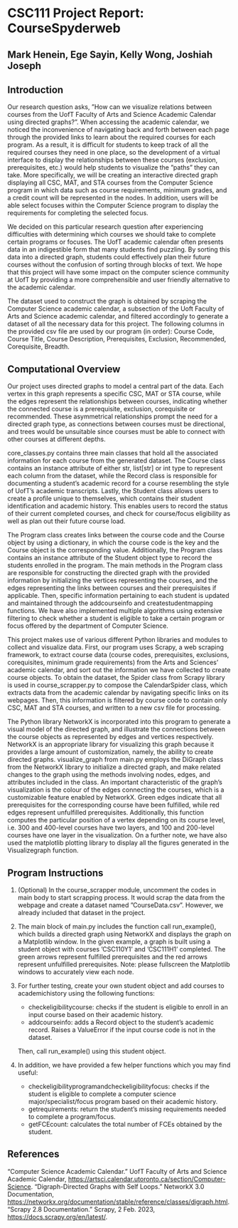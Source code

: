 # CSC111 Project Report: CourseSpyderweb

## Mark Henein, Ege Sayin, Kelly Wong, Joshiah Joseph

## Introduction

Our research question asks, ”How can we visualize relations between courses from the UofT Faculty of
Arts and Science Academic Calendar using directed graphs?”. When accessing the academic calendar, we
noticed the inconvenience of navigating back and forth between each page through the provided links to learn about
the required courses for each program. As a result, it is difficult for students to keep track of all the required
courses they need in one place, so the development of a virtual interface to display the relationships between these
courses (exclusion, prerequisites, etc.) would help students to visualize the ”paths” they can take. More specifically,
we will be creating an interactive directed graph displaying all CSC, MAT, and STA courses from the Computer Science
program in which data such as course requirements, minimum grades, and a credit count will be represented in the
nodes. In addition, users will be able select focuses within the Computer Science program to display the requirements
for completing the selected focus.

We decided on this particular research question after experiencing difficulties with determining which courses we
should take to complete certain programs or focuses. The UofT academic calendar often presents data in an indigestible 
form that many students find puzzling. By sorting this data into a directed graph, students could effectively
plan their future courses without the confusion of sorting through blocks of text. We hope that this project will have
some impact on the computer science community at UofT by providing a more comprehensible and user friendly
alternative to the academic calendar.

The dataset used to construct the graph is obtained by scraping the Computer Science academic calendar, a subsection 
of the Uoft Faculty of Arts and Science academic calendar, and filtered accordingly to generate a dataset of all
the necessary data for this project. The following columns in the provided csv file are used by our program (in order):
Course Code, Course Title, Course Description, Prerequisites, Exclusion, Recommended, Corequisite, Breadth.

## Computational Overview

Our project uses directed graphs to model a central part of the data. Each vertex in this graph represents a specific
CSC, MAT or STA course, while the edges represent the relationships between courses, indicating whether the connected 
course is a prerequisite, exclusion, corequisite or recommended. These asymmetrical relationships prompt the
need for a directed graph type, as connections between courses must be directional, and trees would be unsuitable
since courses must be able to connect with other courses at different depths.

core_classes.py contains three main classes that hold all the associated information for each course from the generated 
dataset. The Course class contains an instance attribute of either str, list[str] or int type to represent each
column from the dataset, while the Record class is responsible for documenting a student’s academic record for a
course resembling the style of UofT’s academic transcripts. Lastly, the Student class allows users to create a profile
unique to themselves, which contains their student identification and academic history. This enables users to record
the status of their current completed courses, and check for course/focus eligibility as well as plan out their future
course load.

The Program class creates links between the course code and the Course object by using a dictionary, in which
the course code is the key and the Course object is the corresponding value. Additionally, the Program class contains 
an instance attribute of the Student object type to record the students enrolled in the program. The main
methods in the Program class are responsible for constructing the directed graph with the provided information
by initializing the vertices representing the courses, and the edges representing the links between courses and their
prerequisites if applicable. Then, specific information pertaining to each student is updated and maintained through
the addcourseinfo and createstudentmapping functions. We have also implemented multiple algorithms using
extensive filtering to check whether a student is eligible to take a certain program or focus offered by the department
of Computer Science.

This project makes use of various different Python libraries and modules to collect and visualize data. First, our
program uses Scrapy, a web scraping framework, to extract course data (course codes, prerequisites, exclusions,
corequisites, minimum grade requirements) from the Arts and Sciences’ academic calendar, and sort out the information 
we have collected to create course objects. To obtain the dataset, the Spider class from Scrapy library is used in 
course_scrapper.py to compose the CalendarSpider class, which extracts data from the academic calendar by navigating 
specific links on its webpages. Then, this information is filtered by course code to contain only CSC, MAT and STA 
courses, and written to a new csv file for processing.

The Python library NetworkX is incorporated into this program to generate a visual model of the directed graph, and
illustrate the connections between the course objects as represented by edges and vertices respectively. NetworkX
is an appropriate library for visualizing this graph because it provides a large amount of customization, namely,
the ability to create directed graphs. visualize_graph from main.py employs the DiGraph class from the
NetworkX library to initialize a directed graph, and make related changes to the graph using the methods involving 
nodes, edges, and attributes included in the class. An important characteristic of the graph’s visualization is
the colour of the edges connecting the courses, which is a customizable feature enabled by NetworkX. Green edges
indicate that all prerequisites for the corresponding course have been fulfilled, while red edges represent unfulfilled
prerequisites. Additionally, this function computes the particular position of a vertex depending on its course level,
i.e. 300 and 400-level courses have two layers, and 100 and 200-level courses have one layer in the visualization.
On a further note, we have also used the matplotlib plotting library to display all the figures generated in the
Visualizegraph function.

## Program Instructions

1. (Optional) In the course_scrapper module, uncomment the codes in main body to start scrapping process. It
    would scrap the data from the webpage and create a dataset named ”CourseData.csv”. However, we already
    included that dataset in the project.
2. The main block of main.py includes the function call run_example(), which builds a directed graph using
    NetworkX and displays the graph on a Matplotlib window. In the given example, a graph is built using a
    student object with courses ’CSC110Y1’ and ’CSC111H1’ completed. The green arrows represent fulfilled
    prerequisites and the red arrows represent unfulfilled prerequisites.
    Note: please fullscreen the Matplotlib windows to accurately view each node.
3. For further testing, create your own student object and add courses to academichistory using the following functions:
    - checkeligibilitycourse: checks if the student is eligible to enroll in an input course based on their academic
   history.
    - addcourseinfo: adds a Record object to the student’s academic record. Raises a ValueError if the input course code
   is not in the dataset.

    Then, call run_example() using this student object.

4. In addition, we have provided a few helper functions which you may find useful:
    - checkeligibilityprogramandcheckeligibilityfocus: checks if the student is eligible to complete a
       computer science major/specialist/focus program based on their academic history.
    - getrequirements: return the student’s missing requirements needed to complete a program/focus.
    - getFCEcount: calculates the total number of FCEs obtained by the student.


## References

“Computer Science Academic Calendar.” UofT Faculty of Arts and Science Academic Calendar,
https://artsci.calendar.utoronto.ca/section/Computer-Science.
“Digraph-Directed Graphs with Self Loops.” NetworkX 3.0 Documentation,
https://networkx.org/documentation/stable/reference/classes/digraph.html.
“Scrapy 2.8 Documentation.” Scrapy, 2 Feb. 2023, https://docs.scrapy.org/en/latest/.
